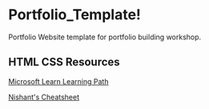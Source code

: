 # Portfolio_Template!

Portfolio Website template for portfolio building workshop.


## HTML CSS Resources

[Microsoft Learn Learning Path](https://learn.microsoft.com/en-us/training/paths/build-web-pages-html-css-for-beginners/?WT.mc_id=studentamb_285271)

[Nishant's Cheatsheet](https://nishantattrey07.github.io/)
